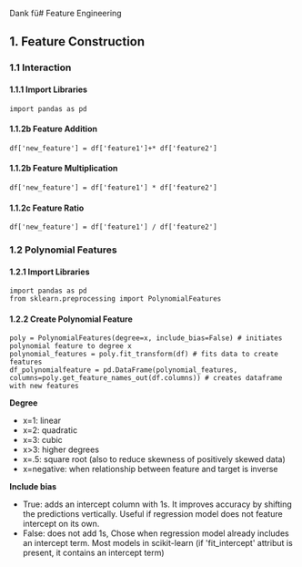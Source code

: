 Dank fü# Feature Engineering
## 1. Feature Construction
### 1.1 Interaction
#### 1.1.1 Import Libraries
    import pandas as pd
#### 1.1.2b Feature Addition
    df['new_feature'] = df['feature1']+* df['feature2']
#### 1.1.2b Feature Multiplication
    df['new_feature'] = df['feature1'] * df['feature2']
#### 1.1.2c Feature Ratio
    df['new_feature'] = df['feature1'] / df['feature2']
### 1.2 Polynomial Features
#### 1.2.1 Import Libraries
    import pandas as pd
    from sklearn.preprocessing import PolynomialFeatures
#### 1.2.2 Create Polynomial Feature
    poly = PolynomialFeatures(degree=x, include_bias=False) # initiates polynomial feature to degree x
    polynomial_features = poly.fit_transform(df) # fits data to create features
    df_polynomialfeature = pd.DataFrame(polynomial_features, columns=poly.get_feature_names_out(df.columns)) # creates dataframe with new features
**Degree**
* x=1: linear
* x=2: quadratic
* x=3: cubic
* x>3: higher degrees
* x=.5: square root (also to reduce skewness of positively skewed data)
* x=negative: when relationship between feature and target is inverse

**Include bias**
* True: adds an intercept column with 1s. It improves accuracy by shifting the predictions vertically. Useful if regression model does not feature intercept on its own.
* False: does not add 1s, Chose when regression model already includes an intercept term. Most models in scikit-learn (if 'fit_intercept' attribut is present, it contains an intercept term)
